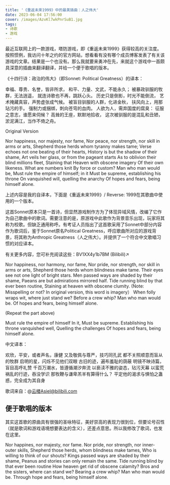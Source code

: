 ```yaml
---
title: '《重返未来1999》中的最美插曲：人之伟大'
date: 2023-06-04 17:56:00
cover: /images/AzvKl7wkPnrSuB1.jpg
tags:
- 诗歌
- 游戏
---
```


最近互联网上的一款游戏，塔防游戏，即《重返未来1999》获得较高的关注度。按照惯例，我访问十年之约的官方网站，想看看有没有哪个成员博客发表了有关该游戏的文章。结果是一个也没有。那么我就要来勇冲在先，来就这个游戏中一首颇具深意的插曲来翻译翻译，并给一个便于歌唱的版本。

《十四行诗：政治的伟大》（即Sonnet: Political Greatness）的译本：

幸福、尊贵、名誉，皆非所求，
和平、力量、文武，不能永久；
被暴政驯服的牧群，无法逍遥，
就连诗歌也不再，跳跃心头。
历史只是倒影，时光不能倒流，
艺术掩藏真容，声势虚张成气候。
被盲目驯服的人群，化进金秋，
扶风向上，用那玷污的手。
强制力或捆绑，刺向苍穹的血肉。
人欲为人，需弃国度的腐臭：
征服之意志，谁愿来伺候？
高耸的王座，默默地拾收，
这次被驯服的是混乱和丑陋，
淤泥满江，当作不倚之舟。

Original Version

Nor happiness, nor majesty, nor fame,
Nor peace, nor strength, nor skill in arms or arts,
Shepherd those herds whom tyranny makes tame;
Verse echoes not one beating of their hearts,
History is but the shadow of their shame,
Art veils her glass, or from the pageant starts
As to oblivion their blind millions fleet,
Staining that Heaven with obscene imagery
Of their own likeness. What are numbers knit
By force or custom? Man who man would be,
Must rule the empire of himself; in it
Must be supreme, establishing his throne
On vanquished will, quelling the anarchy
Of hopes and fears, being himself alone.

上述内容是我的自译本，下面是《重返未来1999》/ Reverse: 1999在其歌曲中使用的一个版本。

这首Sonnet原本只是一首诗，但显然游戏制作方为了体现异域风情，改编了它作为自己歌曲中的歌词。需要注意的是，原游戏中此歌作为背景音乐出现，玩家将其称为校歌。但缺乏通用称呼。有考证人员指出了这首歌采用了Sonnet中部分内容作为歌词后，鉴于Sonnet原名Political Greatness，呼应歌曲所对应的游戏背景，将其称为Anthropic Greatness（人之伟大）。并提供了一个符合中文歌唱习惯的对应译本。

有关更多内容，您可补充阅读这些：BV1XX4y1b7BM (Bilibili)↗

Nor happiness, nor harmony, nor fame,
Nor pride, nor strength, nor skill in arms or arts,
Shepherd those herds whom blindness make tame.
Their eyes see not one light of bright stars.
Men passed ways are shaded by their shame,
Paeans are but admirations mirrored half.
Tide running blind by that ever been routine,
Staining at heaven with obscene clumity. (Note: Misspelling or not? In original version, this word is imagery）
When folly wraps wit, where just stand we?
Before a crew whip? Man who man would be.
Of hopes and fears, being himself alone.

(Repeat the part above)

Must rule the empire of himself
In it, Must be supreme.
Establishing his throne vanquished well,
Quelling the challenges
Of hopes and fears, being himself alone.

中文译本：

欢欣，平安，或者声名，康健
又及敬佩与尊严，技巧同孔武
都不关照顺意而盲从的牧群
启明的星，闪烁不见他们双眼
古旧的迹，遍布羞耻的荫蔽
明镜不映诗篇，盲目高呼礼赞
千百万潮水，皆遵循潮汐奔流
以亵渎不雅的姿态，玷污天幕
以蛮荒祸乱的行迹，吞没学识
那牧鞭与谦卑羔羊有算得什么？
平定他的渴求与惧怕之蛊惑，完全成为其自身

歌词来自：@云楼Asiel@bilibili.com

## 便于歌唱的版本

其实这首歌的原曲具有很强的圣咏特征，美好崇高的表现力很到位，但要论号召性（就是歌词和游戏语境想要表达的含义），还差点意思。所以我修改了歌词，也发在这里。

Nor happines, nor majesty, nor fame.
Nor pride, nor strength, nor inner-outer skills,
Shepherd those herds, whom blindness make tames,
Who is willing to think of our shouts?
Kings passed ways are shaded by their shame,
Peanus and stories can only remain the same.
Tide running blind by that ever been routine
How heaven get rid of obscene calamity?
Bros and the sisters, where can stand we?
Bearing a crew whip? Man who man would be.
Through hope and fears, being himself alone.
